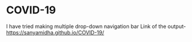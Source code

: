 # COVID-19
I have tried making multiple drop-down navigation bar
Link of the output- https://sanyamidha.github.io/COVID-19/

